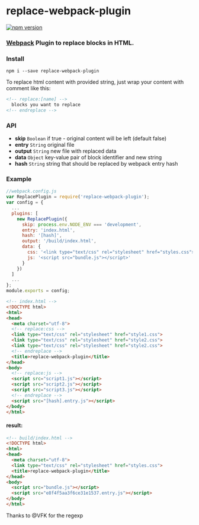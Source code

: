 # replace-webpack-plugin
[![npm version](https://badge.fury.io/js/replace-webpack-plugin.svg)](http://badge.fury.io/js/replace-webpack-plugin)
### [Webpack](https://webpack.github.io/) Plugin to replace blocks in HTML.

### Install

`
npm i --save replace-webpack-plugin
`

To replace html content with provided string, just wrap your content with comment like this:

```html
<!-- replace:[name] -->
  blocks you want to replace
<!-- endreplace -->
```

### API

- **skip** `Boolean` if true - original content will be left (default false)
- **entry** `String` original file
- **output** `String` new file with replaced data
- **data** `Object` key-value pair of block identifier and new string
- **hash** `String` string that should be replaced by webpack entry hash

### Example

```javascript
//webpack.config.js
var ReplacePlugin = require('replace-webpack-plugin');
var config = {
  ...
  plugins: [
    new ReplacePlugin({
      skip: process.env.NODE_ENV === 'development',
      entry: 'index.html',
      hash: '[hash]',
      output: '/build/index.html',
      data: {
        css: '<link type="text/css" rel="stylesheet" href="styles.css">',
        js: '<script src="bundle.js"></script>'
      }
    })
  ]
  ...
};
module.exports = config;
```

```html
<!-- index.html -->
<!DOCTYPE html>
<html>
<head>
  <meta charset="utf-8">
  <!-- replace:css -->
  <link type="text/css" rel="stylesheet" href="style1.css">
  <link type="text/css" rel="stylesheet" href="style2.css">
  <link type="text/css" rel="stylesheet" href="style2.css">
  <!-- endreplace -->
  <title>replace-webpack-plugin</title>
</head>
<body>
  <!-- replace:js -->
  <script src="script1.js"></script>
  <script src="script2.js"></script>
  <script src="script3.js"></script>
  <!-- endreplace -->
  <script src="[hash].entry.js"></script>
</body>
</html>
```
#### result:
```html
<!-- build/index.html -->
<!DOCTYPE html>
<html>
<head>
  <meta charset="utf-8">
  <link type="text/css" rel="stylesheet" href="styles.css">
  <title>replace-webpack-plugin</title>
</head>
<body>
  <script src="bundle.js"></script>
  <script src="e8f4f5aa3f6ce31e1537.entry.js"></script>
</body>
</html>
```

Thanks to @VFK for the regexp
